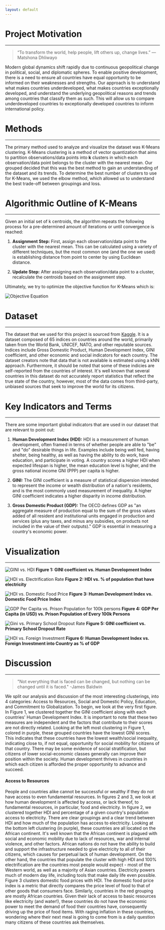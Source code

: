 ```yaml
---
layout: default
---
```


# Project Motivation
------------
>“To transform the world, help people, lift others up, change lives.”
> ― Matshona Dhliwayo 

Modern global dynamics shift rapidly due to continuous geopolitical change in political, social, and diplomatic spheres. To enable positive development, there is a need to ensure all countries have equal opportunity to be informed on their weaknesses and strengths. Our approach is to understand what makes countries underdeveloped, what makes countries exceptionally developed, and understand the underlying geopolitical reasons and trends among countries that classify them as such. This will allow us to compare underdeveloped countries to exceptionally developed countries to inform international policy.

# Methods
--------
The primary method used to analyze and visualize the dataset was K-Means clustering. K-Means clustering is a method of vector quantization that aims to partition observations/data points into **k** clusters in which each observation/data point belongs to the cluster with the nearest mean. Our grouped decided that this was the best method to gain an understanding of the dataset and its trends. To determine the best number of clusters to use for K-Means, we used the elbow method, which allowed us to understand the best trade-off between groupings and loss.

# Algorithmic Outline of K-Means
---------
Given an initial set of k centroids, the algorithm repeats the following process for a pre-determined amount of iterations or until convergence is reached:

1. **Assignment Step:** First, assign each observation/data point to the cluster with the nearest mean. This can be calculated using a variety of different techniques, but the most common one (and the one we used) is establishing distance from point to center by using Euclidean distance.

2. **Update Step:** After assigning each observation/data point to a cluster, recalculate the centroids based on the assignment step.

Ultimately, we try to optimize the objective function for K-Means which is:

![Objective Equation](/Clustering_Images/Kmeans_objective_equation.png)

# Dataset
----------

The dataset that we used for this project is sourced from [Kaggle](https://www.kaggle.com/joniarroba/65-world-indexes-gathered). It is a dataset composed of 65 indices on countries around the world, primarily taken from the World Bank, UNICEF, NATO, and other reputable sources. Indices include Gross Domestic Product, Human Development Index, GINI coefficient, and other economic and social indicators for each country. The dataset creators note that data that is not available is estimated using a kNN approach. Furthermore, it should be noted that some of these indicies are self-reported from the countries of interest. It's well known that several countries in this dataset do not accurately report statistics that reflect the true state of the country, however, most of the data comes from third-party, unbiased sources that seek to improve the world for its citizens.

# Key Indicators and Terms
---------
There are some important global indicators that are used in our dataset that are relevant to point out:

1. **Human Development Index (HDI):** HDI is a measurement of human development, often framed in terms of whether people are able to "be" and "do" desirable things in life. Examples include being well fed, having shelter, being healthy, as well as having the ability to do work, have education, and participate in voting. A country scores a higher HDI when expected lifespan is higher, the mean education level is higher, and the gross national income GNI (PPP) per capita is higher.

2. **GINI:** The GINI coefficient is a measure of statistical dispersion intended to represent the income or wealth distribution of a nation's residents, and is the most commonly used measurement of inequality. A higher GINI coefficient indicates a higher disparity in income distribution.

3. **Gross Domestic Product (GDP):** The OECD defines GDP as "an aggregate measure of production equal to the sum of the gross values added of all resident and institutional units engaged in production and services (plus any taxes, and minus any subsidies, on products not included in the value of their outputs)." GDP is essential in measuring a country's economic power.


# Visualization
------------
![GINI vs. HDI](/Clustering_Images/ginix_hdiy.png)
**Figure 1: GINI coefficient vs. Human Development Index**

![HDI vs. Electrification Rate](/Clustering_Images/HDI_Electricity.png)
**Figure 2: HDI vs. % of population that have electricity**

![HDI vs. Domestic Food Price](/Clustering_Images/HDI_FoodPrice.png)
**Figure 3: Human Development Index vs. Domestic Food Price Index**

![GDP Per Capita vs. Prison Population for 100k persons](/Clustering_Images/GDPPP_Prison.png)
**Figure 4: GDP Per Capita (in USD) vs. Prison Population of Every 100k Persons**

![Gini vs. Primary School Dropout Rate](/Clustering_Images/Gini_primaryschool.png)
**Figure 5: GINI coefficient vs. Primary School Dropout Rate**

![HDI vs. Foreign Investment](/Clustering_Images/HDI_Foreign_investment.png)
**Figure 6: Human Development Index vs. Foreign Investment into Country as % of GDP**

# Discussion
-----
>"Not everything that is faced can be changed, but nothing can be changed until it is faced." 
> -James Baldwin

We split our analysis and discussion of the most interesting clusterings, into 4 categories: Access to Resources, Social and Domestic Policy, Education, and Commitment to Globalization. To begin, we look at the very first figure. In Figure 1, we clustered together the GINI coefficient along with each countries' Human Development Index. It is important to note that these two measures are independent and the factors that contribute to their scores are not directly related. Looking at the left most clustering in Figure 1, colored in purple, these grouped countries have the lowest GINI scores. This indicates that these countries have the lowest wealth/social inequality, indicating close to, if not equal, opportunity for social mobility for citizens of that country. There may be some evidence of social stratification, but citizens of lower social-economic classes generally can improve their position within the society. Human development thrives in countries in which each citizen is afforded the proper opportunity to advance and succeed.

#### Access to Resources
People and countries alike cannot be successful or wealthy if they do not have access to even fundamental resources. In figures 2 and 3, we look at how human development is affected by access, or lack thereof, to fundamental resources, in particular, food and electricity. In figure 2, we clustered together HDI and percentage of a given country's population access to electricity. There are clear groupings and a clear trend between HDI and how much of the population has access to electricity. Looking at the bottom left clustering (in purple), these countries are all located on the African continent. It's well known that the African continent is plagued with social and economic mobility due to lack of resources, war and internal violence, and other factors. African nations do not have the ability to build and support the infrastructure needed to give electricity to all of their citizens, which causes for perpetual lack of human development. On the other hand, the countries that populate the cluster with high HDI and 100% electrification are the countries most people would expect - most of the Western world, as well as a majority of Asian countries. Electricity powers much of modern day life, including tools that make daily life even possible. Figure 3 clusters domestic food prices with HDI. The domestic food price index is a metric that directly compares the price level of food to that of other goods that consumers face. Similarly, countries in the red grouping are mostly African countries. Given their lack of access to basic resources like electricity (and water!), these countries do not have the economic power to meet the demand of food their countries have, consequently driving up the price of food items. With raging inflation in these countries, wondering where their next meal is going to come from is a daily question many citizens of these countries ask themselves.
